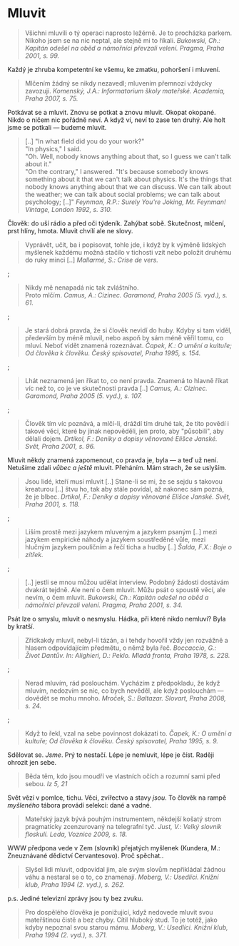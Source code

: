 Mluvit
======

> Všichni mluvili o tý operaci naprosto ležérně.
> Je to procházka parkem. Nikoho jsem se na nic
> neptal, ale stejně mi to říkali.
> *Bukowski, Ch.: Kapitán odešel na oběd a námořníci převzali velení. Pragma, Praha 2001, s. 99.*

Každý je zhruba kompetentní ke všemu, ke zmatku,
pohoršení i mluvení.

> Mlčením žádný se nikdy nezavedl;
> mluvením přemnozí vždycky zavozují.
> *Komenský, J.A.: Informatorium školy mateřské. Academia, Praha 2007, s. 75.*

Potkávat se a mluvit. Znovu se potkat a znovu
mluvit. Okopat okopané.
Nikdo o ničem nic pořádně neví. A když ví, neví to zase ten druhý.
Ale holt jsme se potkali — budeme mluvit.

> [..] "In what field did you do your work?"  
> "In physics," I said.  
> "Oh. Well, nobody knows anything about that,
> so I guess we can't talk about it."  
> "On the contrary," I answered. "It's because
> somebody knows something about it that we can't
> talk about physics. It's the things that nobody
> knows anything about that we can discuss. We can
> talk about the weather; we can talk about social
> problems; we can talk about psychology; [..]"
> *Feynman, R.P.: Surely You're Joking, Mr. Feynman! Vintage, London 1992, s. 310.*

Člověk: do uší rádio a před oči týdeník.
Zahýbat sobě. Skutečnost, mlčení, prst hlíny,
hmota. Mluvit chvílí ale ne slovy.

> Vyprávět, učit, ba i popisovat, tohle jde,
> i když by k výměně lidských myšlenek každému
> možná stačilo v tichosti vzít nebo položit
> druhému do ruky minci [..]
> *Mallarmé, S.: Crise de vers.*

;

> Nikdy mě nenapadá nic tak zvláštního.  
> Proto mlčím.
> *Camus, A.: Cizinec. Garamond, Praha 2005 (5. vyd.), s. 61.*

;

> Je stará dobrá pravda, že si člověk nevidí do huby.
> Kdyby si tam viděl, především by méně mluvil, nebo
> aspoň by sám méně věřil tomu, co mluví. Neboť vidět
> znamená rozeznávat.
> *Čapek, K.: O umění a kultuře; Od člověka k člověku. Český spisovatel, Praha 1995, s. 154.*

;

> Lhát neznamená jen říkat to, co není pravda.
> Znamená to hlavně říkat víc než to, co je ve
> skutečnosti pravda [..]
> *Camus, A.: Cizinec. Garamond, Praha 2005 (5. vyd.), s. 107.*

;

> Člověk tím víc poznává, a mlčí-li, dráždí tím
> druhé tak, že tito povědí i takové věci, které
> by jinak nepověděli, jen proto, aby "působili",
> aby dělali dojem.
> *Drtikol, F.: Deníky a dopisy věnované Elišce Janské. Svět, Praha 2001, s. 96.*

Mluvit někdy znamená zapomenout, co pravda je,
byla — a teď už není. Netušíme zdali *vůbec a ještě* mluvit.
Přeháním. Mám strach, že se uslyším.

> Jsou lidé, kteří musí mluvit [..] Stane-li se mi,
> že se sejdu s takovou kreaturou [..] štvu ho, tak
> aby stále povídal, až nakonec sám pozná, že je
> blbec.
> *Drtikol, F.: Deníky a dopisy věnované Elišce Janské. Svět, Praha 2001, s. 118.*

;

> Liším prostě mezi jazykem mluveným a jazykem psaným [..]
> mezi jazykem empirické náhody a jazykem soustředěné vůle,
> mezi hlučným jazykem pouličním a řečí ticha a hudby [..]
> *Šalda, F.X.: Boje o zítřek.*

;

> [..] jestli se mnou můžou udělat interview.
> Podobný žádosti dostávám dvakrát tejdně.
> Ale není o čem mluvit. Můžu psát o spoustě
> věcí, ale nevím, o čem mluvit.
> *Bukowski, Ch.: Kapitán odešel na oběd a námořníci převzali velení. Pragma, Praha 2001, s. 34.*

Psát lze o smyslu, mluvit o nesmyslu.
Hádka, při které nikdo nemluví? Byla by kratší.

> Zřídkakdy mluvil, nebyl-li tázán, a i tehdy
> hovořil vždy jen rozvážně a hlasem odpovídajícím
> předmětu, o němž byla řeč.
> *Boccaccio, G.: Život Dantův. In: Alighieri, D.: Peklo. Mladá fronta, Praha 1978, s. 228.*

;

> Nerad mluvím, rád poslouchám. Vycházím
> z předpokladu, že když mluvím, nedozvím
> se nic, co bych nevěděl, ale když poslouchám —
> dovědět se mohu mnoho.
> *Mroček, S.: Baltazar. Slovart, Praha 2008, s. 24.*

;

> Když to řekl, vzal na sebe povinnost dokázati to.
> *Čapek, K.: O umění a kultuře; Od člověka k člověku. Český spisovatel, Praha 1995, s. 9.*

Sdělovat se. *Jsme*. Prý to nestačí.
Lépe je nemluvit, lépe je číst.
Raději ohrozit jen sebe.

> Běda těm, kdo jsou moudří ve vlastních
> očích a rozumní sami před sebou.
> *Iz 5, 21*

Svět vězí v pomlce, tichu. Věci, zvířectvo a stavy *jsou*.
To člověk na rampě *myšleného* tábora provádí selekci: dané a vadné.

> Mateřský jazyk bývá pouhým instrumentem,
> někdejší košatý strom pragmaticky zcenzurovaný
> na telegrafní tyč.
> *Just, V.: Velký slovník floskulí. Leda, Voznice 2009, s. 18.*

WWW předpona vede v Zem (slovník) přejatých myšlenek (Kundera, M.: Zneuznávané dědictví Cervantesovo). Proč spěchat..

> Slyšel lidi mluvit, odpovídal jim, ale svým slovům nepřikládal žádnou váhu a nestaral se o to, co znamenají.
> *Moberg, V.: Usedlíci. Knižní klub, Praha 1994 (2. vyd.), s. 262.*

p.s. Jediné televizní zprávy jsou ty bez zvuku.

> Pro dospělého člověka je ponižující, když nedovede mluvit svou mateřštinou
> čistě a bez chyby. Cítil hluboký stud. To je totéž, jako kdyby nepoznal svou starou mámu.
> *Moberg, V.: Usedlíci. Knižní klub, Praha 1994 (2. vyd.), s. 371.*


